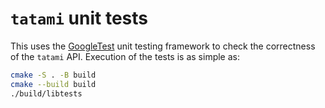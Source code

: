 # `tatami` unit tests

This uses the [GoogleTest](https://github.com/google/googletest) unit testing framework to check the correctness of the `tatami` API.
Execution of the tests is as simple as:

```sh
cmake -S . -B build
cmake --build build
./build/libtests
```
